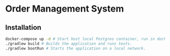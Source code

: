 # Order Management System

## Installation

```bash
docker-compose up -d # Start host local Postgres container, run in docker directory - cd docker
./gradlew build # Builds the application and runs tests.
./gradlew bootRun # Starts the application on a local network. 
```


